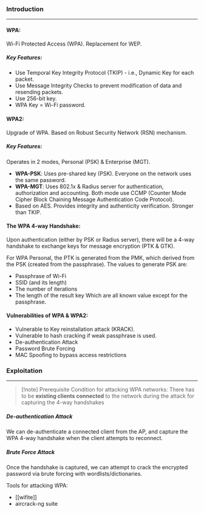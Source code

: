 ### Introduction
---
#### WPA:
Wi-Fi Protected Access (WPA). Replacement for WEP. 
##### Key Features:
- Use Temporal Key Integrity Protocol (TKIP) - i.e., Dynamic Key for each packet.
- Use Message Integrity Checks to prevent modification of data and resending packets.
- Use 256-bit key.
- WPA Key = Wi-Fi password.

#### WPA2:
Upgrade of WPA. Based on Robust Security Network (RSN) mechanism.
##### Key Features:
Operates in 2 modes, Personal (PSK) & Enterprise (MGT).
- **WPA-PSK**: Uses pre-shared key (PSK). Everyone on the network uses the same password.
- **WPA-MGT**: Uses 802.1x & Radius server for authentication, authorization and accounting.
Both mode use CCMP (Counter Mode Cipher Block Chaining Message Authentication Code Protocol). 
- Based on AES. Provides integrity and authenticity verification. Stronger than TKIP.

#### The WPA 4-way Handshake:
Upon authentication (either by PSK or Radius server), there will be a 4-way handshake to exchange keys for message encryption (PTK & GTK).

For WPA Personal, the PTK is generated from the PMK, which derived from the PSK (created from the passphrase). The values to generate PSK are:
- Passphrase of Wi-Fi
- SSID (and its length)
- The number of iterations
- The length of the result key
Which are all known value except for the passphrase.

#### Vulnerabilities of WPA & WPA2:
- Vulnerable to Key reinstallation attack (KRACK).
- Vulnerable to hash cracking if weak passphrase is used.
- De-authentication Attack
- Password Brute Forcing
- MAC Spoofing to bypass access restrictions

### Exploitation
---
> [!note] Prerequisite Condition for attacking WPA networks:
> There has to be **existing clients connected** to the network during the attack for capturing the 4-way handshakes

##### De-authentication Attack
We can de-authenticate a connected client from the AP, and capture the WPA 4-way handshake when the client attempts to reconnect.

##### Brute Force Attack
Once the handshake is captured, we can attempt to crack the encrypted password via brute forcing with wordlists/dictionaries.

Tools for attacking WPA:
- [[wifite]]
- aircrack-ng suite